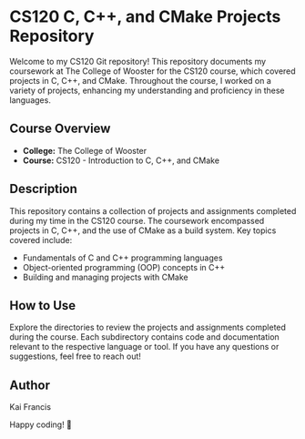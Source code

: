 # CS120 C, C++, and CMake Projects Repository

Welcome to my CS120 Git repository! This repository documents my coursework at The College of Wooster for the CS120 course, which covered projects in C, C++, and CMake. Throughout the course, I worked on a variety of projects, enhancing my understanding and proficiency in these languages.

## Course Overview

- **College:** The College of Wooster
- **Course:** CS120 - Introduction to C, C++, and CMake


## Description

This repository contains a collection of projects and assignments completed during my time in the CS120 course. The coursework encompassed projects in C, C++, and the use of CMake as a build system. Key topics covered include:

- Fundamentals of C and C++ programming languages
- Object-oriented programming (OOP) concepts in C++
- Building and managing projects with CMake

## How to Use

Explore the directories to review the projects and assignments completed during the course. Each subdirectory contains code and documentation relevant to the respective language or tool. If you have any questions or suggestions, feel free to reach out!

## Author

Kai Francis

Happy coding! 🚀
